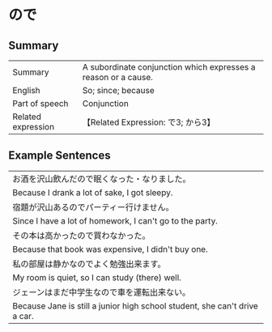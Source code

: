 # ので

## Summary

<table><tr>   <td>Summary</td>   <td>A subordinate conjunction which expresses a reason or a cause.</td></tr><tr>   <td>English</td>   <td>So; since; because</td></tr><tr>   <td>Part of speech</td>   <td>Conjunction</td></tr><tr>   <td>Related expression</td>   <td>【Related Expression: で3; から3】</td></tr></table>

## Example Sentences

<table><tr><td>お酒を沢山飲んだので眠くなった・なりました。</td></tr><tr><td>Because I drank a lot of sake, I got sleepy.</td></tr><tr><td>宿題が沢山あるのでパーティー行けません。</td></tr><tr><td>Since I have a lot of homework, I can't go to the party.</td></tr><tr><td>その本は高かったので買わなかった。</td></tr><tr><td>Because that book was expensive, I didn't buy one.</td></tr><tr><td>私の部屋は静かなのでよく勉強出来ます。</td></tr><tr><td>My room is quiet, so I can study (there) well.</td></tr><tr><td>ジェーンはまだ中学生なので車を運転出来ない。</td></tr><tr><td>Because Jane is still a junior high school student, she can't drive a car.</td></tr></table>

